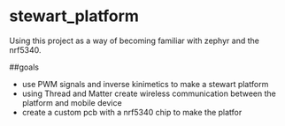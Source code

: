 # stewart_platform
Using this project as a way of becoming familiar with zephyr and the nrf5340.

##goals

- use PWM signals and inverse kinimetics to make a stewart platform
- using Thread and Matter create wireless communication between the platform and mobile device
- create a custom pcb with a nrf5340 chip to make the platfor


